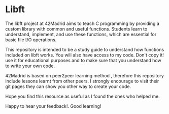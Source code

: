 # Libft
The libft project at 42Madrid aims to teach C programming by providing a custom library with common and useful functions. Students learn to understand, implement, and use these functions, which are essential for basic file I/O operations.

This repository is intended to be a study guide to understand how functions included on libft works. 
You will also have access to my code. Don't copy it! use it for educational purposes and to make sure that you understand how to write your own code. 

42Madrid is based on  peer2peer learning method , therefore this repository include lessons learnt from other peers.  I strongly encourage to visit their git pages they can show you other way to create your code. 

Hope you find this resource as useful as I found the ones who helped me. 

Happy to hear your feedback!. 
Good learning!
